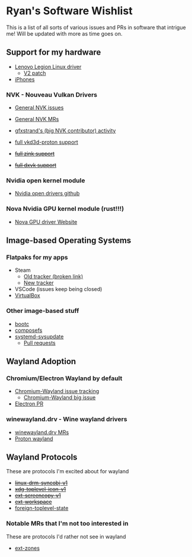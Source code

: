 # Ryan's Software Wishlist

This is a list of all sorts of various issues and PRs in software that intrigue me! Will be updated with more as time goes on.

## Support for my hardware

- [Lenovo Legion Linux driver](https://lore.kernel.org/lkml/20241217230645.15027-1-derekjohn.clark@gmail.com/)
  - [V2 patch](https://lore.kernel.org/lkml/20250102004854.14874-1-derekjohn.clark@gmail.com/)
- [iPhones](https://www.phoronix.com/news/Apple-DWI-Backlight-Linux-v4)

### NVK - Nouveau Vulkan Drivers

- [General NVK issues](https://gitlab.freedesktop.org/mesa/mesa/-/issues/?label_name%5B%5D=NVK)  
- [General NVK MRs](https://gitlab.freedesktop.org/mesa/mesa/-/merge_requests?label_name%5B%5D=NVK)  
- [gfxstrand's (big NVK contributor) activity](https://gitlab.freedesktop.org/gfxstrand)

- [full vkd3d-proton support](https://gitlab.freedesktop.org/mesa/mesa/-/issues/9479)
- ~~[full zink support](https://gitlab.freedesktop.org/mesa/mesa/-/issues/9477)~~
- ~~[full dxvk support](https://gitlab.freedesktop.org/mesa/mesa/-/issues/9478)~~

### Nvidia open kernel module

- [Nvidia open drivers github](https://github.com/NVIDIA/open-gpu-kernel-modules)

### Nova Nvidia GPU kernel module (rust!!!)

- [Nova GPU driver Website](https://rust-for-linux.com/nova-gpu-driver)

## Image-based Operating Systems

### Flatpaks for my apps

- Steam
  - [Old tracker (broken link)](https://github.com/ValveSoftware/steam-for-linux/issues/4473)
  - [New tracker](https://github.com/ValveSoftware/steam-for-linux/issues/11620)
- VSCode (issues keep being closed)
- [VirtualBox](https://discourse.flathub.org/t/package-virtualbox/4347)

### Other image-based stuff

- [bootc](https://github.com/containers/bootc)
- [composefs](https://github.com/containers/composefs)
- [systemd-sysupdate](https://github.com/systemd/systemd/labels/sysupdate)
  - [Pull requests](https://github.com/systemd/systemd/pulls?q=is%3Aopen+is%3Apr+label%3Asysupdate)

## Wayland Adoption

### Chromium/Electron Wayland by default
- [Chromium-Wayland issue tracking](https://issues.chromium.org/issues?q=componentid:1456988%20status:(open%20%7C%20new%20%7C%20assigned%20%7C%20accepted))
  - [Chromium-Wayland big issue](https://issues.chromium.org/issues/40083534)
- [Electron PR](https://github.com/electron/electron/pull/35630)

### winewayland.drv - Wine wayland drivers
- [winewayland.drv MRs](https://gitlab.winehq.org/wine/wine/-/merge_requests?scope=all&search=winewayland&sort=updated_desc&state=opened)
- [Proton wayland](https://github.com/ValveSoftware/Proton/issues/4638)

## Wayland Protocols

These are protocols I'm excited about for wayland

- ~~[linux-drm-syncobj-v1](https://gitlab.freedesktop.org/wayland/wayland-protocols/-/merge_requests/90)~~
- ~~[xdg-toplevel-icon-v1](https://gitlab.freedesktop.org/wayland/wayland-protocols/-/merge_requests/269)~~
- ~~[ext-screencopy-v1](https://gitlab.freedesktop.org/wayland/wayland-protocols/-/merge_requests/124)~~
- ~~[ext-workspace](https://gitlab.freedesktop.org/wayland/wayland-protocols/-/merge_requests/40)~~
- [foreign-toplevel-state](https://gitlab.freedesktop.org/wayland/wayland-protocols/-/merge_requests/196)

### Notable MRs that I'm not too interested in

These are protocols I'd rather not see in wayland

- [ext-zones](https://gitlab.freedesktop.org/wayland/wayland-protocols/-/merge_requests/264)
